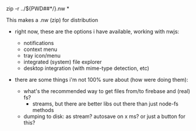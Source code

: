 zip -r ../${PWD##*/}.nw *

This makes a .nw (zip) for distribution

* right now, these are the options i have available, working with nwjs:
  * notifications
  * context menu
  * tray icon/menu
  * integrated (system) file explorer
  * desktop integration (with mime-type detection, etc)

* there are some things i'm not 100% sure about (how were doing them):
  * what's the recommended way to get files from/to firebase and (real) fs?
    * streams, but there are better libs out there than just node-fs methods
  * dumping to disk: as stream? autosave on x ms? or just a button for this?

